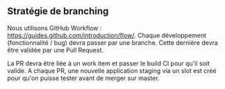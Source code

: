 ## Stratégie de branching
Nous utilisons GitHub Workflow : https://guides.github.com/introduction/flow/. 
Chaque développement (fonctionnalité / bug) devra passer par une branche. Cette dernière devra être validée par une Pull Request.

La PR devra être liée à un work item et passer le build CI pour qu'il soit valide. A chaque PR, une nouvelle application staging via un slot est créé pour qu'on puisse tester avant de merger sur master.